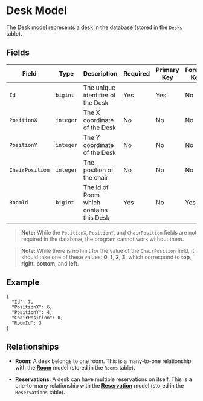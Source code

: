 # Desk Model

The Desk model represents a desk in the database (stored in the `Desks` table).

## Fields

| Field           | Type      | Description                              | Required | Primary Key | Foreign Key |
|-----------------|-----------|------------------------------------------|----------|-------------|-------------|
| `Id`            | `bigint`  | The unique identifier of the Desk        | Yes      | Yes         | No          |
| `PositionX`     | `integer` | The X coordinate of the Desk             | No       | No          | No          |
| `PositionY`     | `integer` | The Y coordinate of the Desk             | No       | No          | No          |
| `ChairPosition` | `integer` | The position of the chair                | No       | No          | No          |
| `RoomId`        | `bigint`  | The id of Room which contains this Desk  | Yes      | No          | Yes         |

> **Note:** While the `PositionX`, `PositionY`, and `ChairPosition` fields are not required in the database, the program cannot work without them.

> **Note:** While there is no limit for the value of the `ChairPosition` field, it should take one of these values: **0**, **1**, **2**, **3**, which correspond to **top**, **right**, **bottom**, and **left**.

## Example

```
{
  "Id": 7,
  "PositionX": 6,
  "PositionY": 4,
  "ChairPosition": 0,
  "RoomId": 3
}
```

## Relationships

- **Room**: A desk belongs to one room. This is a many-to-one relationship with the [**Room**](room.md) model (stored in the `Rooms` table).

- **Reservations**: A desk can have multiple reservations on itself. This is a one-to-many relationship with the [**Reservation**](reservation.md) model (stored in the `Reservations` table).
